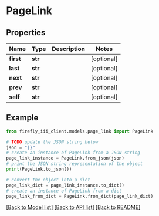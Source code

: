 # PageLink


## Properties

Name | Type | Description | Notes
------------ | ------------- | ------------- | -------------
**first** | **str** |  | [optional] 
**last** | **str** |  | [optional] 
**next** | **str** |  | [optional] 
**prev** | **str** |  | [optional] 
**self** | **str** |  | [optional] 

## Example

```python
from firefly_iii_client.models.page_link import PageLink

# TODO update the JSON string below
json = "{}"
# create an instance of PageLink from a JSON string
page_link_instance = PageLink.from_json(json)
# print the JSON string representation of the object
print(PageLink.to_json())

# convert the object into a dict
page_link_dict = page_link_instance.to_dict()
# create an instance of PageLink from a dict
page_link_from_dict = PageLink.from_dict(page_link_dict)
```
[[Back to Model list]](../README.md#documentation-for-models) [[Back to API list]](../README.md#documentation-for-api-endpoints) [[Back to README]](../README.md)


